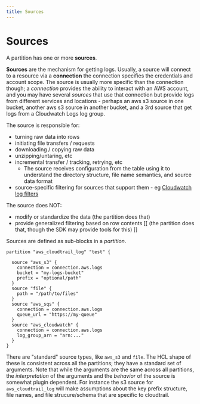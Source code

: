 ```yaml
---
title: Sources
---
```


# Sources
A partition has one or more **sources**.  
 

**Sources** are the mechanism for getting logs.  Usually, a source will connect to a resource via a **connection**  the connection specifies the credentials and account scope.   The source is usually more specific than the connection though;  a *connection* provides the ability to interact with an AWS account, and you may have several *sources* that use that connection but provide logs from different services and locations - perhaps an aws s3 source in one bucket, another aws s3 source in another bucket, and a 3rd source that get logs from a Cloudwatch Logs log group.


The source is responsible for:
- turning raw data into rows
- initiating file transfers / requests
- downloading / copying raw data
- unzipping/untaring, etc
- incremental transfer / tracking, retrying, etc
  - The source receives configuration from the table using it to understand the directory structure, file name semantics, and source data format
- source-specific filtering for sources that support them - eg [Cloudwatch log filters](https://docs.aws.amazon.com/AmazonCloudWatchLogs/latest/APIReference/API_FilterLogEvents.html)

The source does NOT:
  - modify or standardize the data (the partition does that)
  - provide generalized filtering based on row contents [[ (the partition does that, though the SDK may provide tools for this) ]]

Sources are defined as sub-blocks in a *partition*. 

```hcl
partition "aws_cloudtrail_log" "test" {

  source "aws_s3" {
    connection = connection.aws.logs
    bucket = "my-logs-bucket"
    prefix = "optional/path"
  }
  source "file" {
    path = "/path/to/files"
  }
  source "aws_sqs" {
    connection = connection.aws.logs
    queue_url = "https://my-queue"
  }
  source "aws_cloudwatch" {
    connection = connection.aws.logs
    log_group_arn = "arn:..."
  }
}

```

There are "standard" source types, like `aws_s3` and `file`.  The HCL shape of these is consistent across all the partitions; they have a standard set of arguments.  Note that while the arguments are the same across all partitions, the *interpretation* of the arguments and the *behavior* of the source is somewhat plugin dependent.  For instance the s3 source for `aws_cloudtrail_log` will make assumptions about the key prefix structure, file names, and file strucure/schema that are specific to cloudtrail.




